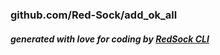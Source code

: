 ### github.com/Red-Sock/add_ok_all

##### generated with love for coding by [RedSock CLI](https://github.com/Red-Sock/rscli)